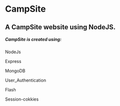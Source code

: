 # CampSite
## A CampSite website using NodeJS.

##### CampSite is created using:
NodeJs 

Express

MongoDB

User_Authentication 

Flash

Session-cokkies
